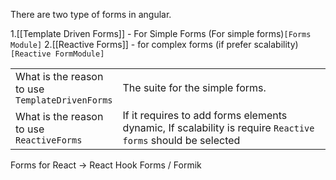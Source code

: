 There are two type of forms in angular.

1.[[Template Driven Forms]] - For Simple Forms (For simple forms)`[Forms Module]`
2.[[Reactive Forms]] - for complex forms (if prefer scalability) `[Reactive FormModule]`


|                                                         |                                                                                                             |
| ------------------------------------------------------- | ----------------------------------------------------------------------------------------------------------- |
| What is the reason <br>to use <br>`TemplateDrivenForms` | The suite for the simple forms.                                                                             |
| What is the reason <br>to use <br>`ReactiveForms`       | If it requires to add forms elements dynamic, If scalability is require `Reactive forms` should be selected |


Forms for React -> React Hook Forms / Formik


